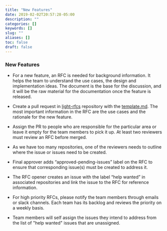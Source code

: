 ```yaml
---
title: "New Features"
date: 2019-02-02T20:57:28-05:00
description: ""
categories: []
keywords: []
slug: ""
aliases: []
toc: false
draft: false
---
```


### New Features

* For a new feature, an RFC is needed for background information. It helps the team to understand the use cases, the design and implementation ideas. The document is the base for the discussion, and it will be the raw material for the documentation once the feature is released. 

* Create a pull request in [light-rfcs](https://github.com/networknt/light-rfcs) repository with the [template.md](https://github.com/networknt/light-rfcs/blob/master/template.md). The most important information in the RFC are the use cases and the rationale for the new feature. 

* Assign the PR to people who are responsible for the particular area or leave it empty for the team members to pick it up. At least two reviewers must review an RFC before merged. 

* As we have too many repositories, one of the reviewers needs to outline where the issue or issues need to be created.  

* Final approver adds “approved-pending-issues” label on the RFC to ensure that corresponding issue(s) must be created to address it.

* The RFC opener creates an issue with the label “help wanted” in associated repositories and link the issue to the RFC for reference information. 

* For high priority RFCs, please notify the team members through emails or slack channels. Each team has its backlog and reviews the priority on a weekly basis. 

* Team members will self assign the issues they intend to address from the list of "help wanted" issues that are unassigned.
